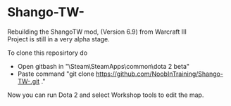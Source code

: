 # Shango-TW-

Rebuilding the ShangoTW mod, (Version 6.9) from Warcraft III  
Project is still in a very alpha stage.

To clone this reposirtory do 
 - Open gitbash in "\Steam\SteamApps\common\dota 2 beta"
 - Paste command "git clone https://github.com/NoobInTraining/Shango-TW-.git ."
  
Now you can run Dota 2 and select Workshop tools to edit the map.
